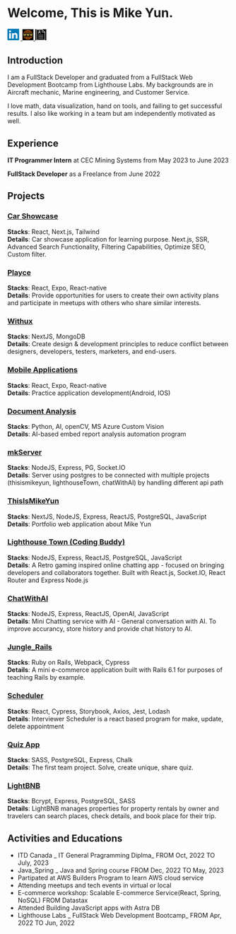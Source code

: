 # Welcome, This is Mike Yun. 

<a href="https://www.linkedin.com/in/mkyun/" > 
<img src="./resources/LinkedIn.png" alt="LinkedIn" width="30px" />
</a>
<a href="https://www.thisismikeyun.com/" > 
<img src="./resources/WWW.png" alt="ThisIsMikeYun"  width="25px" style="filter:invert(100%)"/>
</a>
<a href="https://github.com/mikyYun/Resume/blob/master/RESUME/RESUME_Mike_Yun.pdf" > 
<img src="./resources/resume.png" alt="ThisIsMikeYun"  width="25px" style="filter:invert(100%)"/>
</a>

<!-- <img src="https://github-readme-stats.vercel.app/api?username=mikyyun&show_icons=true&theme=ADD_THEME_HERE" width="800" style="filter:invert(100%)"> -->

## Introduction
I am a FullStack Developer and graduated from a FullStack Web Development Bootcamp from Lighthouse Labs. My backgrounds are in Aircraft mechanic, Marine engineering, and Customer Service.

I love math, data visualization, hand on tools, and failing to get successful results. I also like working in a team but am independently motivated as well.

## Experience

<b>IT Programmer Intern</b> at CEC Mining Systems from May 2023 to June 2023

<b>FullStack Developer</b> as a Freelance from June 2022
## Projects

### <a href="https://nextjs-car-showcase-3frcd45xg-mikyyun.vercel.app/" >  <b>Car Showcase</b> </a><br />
<b>Stacks</b>: React, Next.js, Tailwind <br />
<b>Details</b>: Car showcase application for learning purpose. Next.js, SSR, Advanced Search Functionality, Filtering Capabilities, Optimize SEO, Custom filter.

### <a href="javascript:void()" >  <b>Playce</b> </a><br />
<b>Stacks</b>: React, Expo, React-native <br />
<b>Details</b>: Provide opportunities for users to create their own activity plans and participate in meetups with others who share similar interests.  

### <a href="javascript:void()" >  <b>Withux</b> </a><br />
<b>Stacks</b>: NextJS, MongoDB <br />
<b>Details</b>: Create design & development principles to reduce conflict between designers, developers, testers, marketers, and end-users.


### <a href="https://github.com/mikyYun/apps" >  <b>Mobile Applications</b> </a><br />
<b>Stacks</b>: React, Expo, React-native <br />
<b>Details</b>: Practice application development(Android, IOS) 


### <a href="javascript:void()" >  <b>Document Analysis</b> </a><br />
<b>Stacks</b>: Python, AI, openCV, MS Azure Custom Vision <br />
<b>Details</b>: AI-based embed report analysis automation program


### <a href="javascript:void()"><b> mkServer </b></a>
<b>Stacks</b>: NodeJS, Express, PG, Socket.IO<br/>
<b>Details</b>: Server using postgres to be connected with multiple projects (thisismikeyun, lighthouseTown, chatWithAI) by handling different api path

### <a href="https://www.thisismikeyun.com/" >  <b>ThisIsMikeYun</b> </a><br />
<b>Stacks</b>: NextJS, NodeJS, Express, ReactJS, PostgreSQL, JavaScript <br />
<b>Details</b>: Portfolio web application about Mike Yun



### <a href="https://main--lighthouse-town.netlify.app/" >  <b>Lighthouse Town (Coding Buddy)</b> </a><br />
<b>Stacks</b>: NodeJS, Express, ReactJS, PostgreSQL, JavaScript <br />
<b>Details</b>: A Retro gaming inspired online chatting app - focused on bringing developers and collaborators together.
Built with React.js, Socket.IO, React Router and Express Node.js

### <a href="https://chatwithai.netlify.app/" > <b>ChatWithAI</b></a><br />
<b>Stacks</b>: NodeJS, Express, ReactJS, OpenAI, JavaScript <br />
<b>Details</b>: Mini Chatting service with AI - General conversation with AI. To improve accurancy, store history and provide chat history to AI.

### <a href="https://github.com/mikyYun/jungle_rails" > <b>Jungle_Rails</b></a><br />
<b>Stacks</b>: Ruby on Rails, Webpack, Cypress <br />
<b>Details</b>: A mini e-commerce application built with Rails 6.1 for purposes of teaching Rails by example.

### <a href="https://github.com/mikyYun/scheduler" > <b>Scheduler</b></a><br />
<b>Stacks</b>: React, Cypress, Storybook, Axios, Jest, Lodash  <br />
<b>Details</b>: Interviewer Scheduler is a react based program for make, update, delete appointment

### <a href="https://github.com/mikyYun/QuizApp" > <b>Quiz App</b></a><br />
<b>Stacks</b>: SASS, PostgreSQL, Express, Chalk  <br />
<b>Details</b>: The first team project. Solve, create unique, share quiz.

### <a href="https://github.com/mikyYun/QuizApp" > <b>LightBNB</b></a><br />
<b>Stacks</b>: Bcrypt, Express, PostgreSQL, SASS  <br />
<b>Details</b>: LightBNB manages properties for property rentals by owner and travelers can search places, check details, and book place for their trip.
## Activities and Educations
* ITD Canada _ IT General Pragramming Diplma_ FROM Oct, 2022 TO July, 2023
* Java_Spring _ Java and Spring course FROM Dec, 2022 TO May, 2023
* Partipated at AWS Builders Program to learn AWS cloud service
* Attending meetups and tech events in virtual or local
* E-commerce workshop: Scalable E-commerce Service(React, Spring, NoSQL) FROM Datastax
* Attended Building JavaScript apps with Astra DB  
* Lighthouse Labs _ FullStack Web Development Bootcamp_ FROM Apr, 2022 TO Jun, 2022
